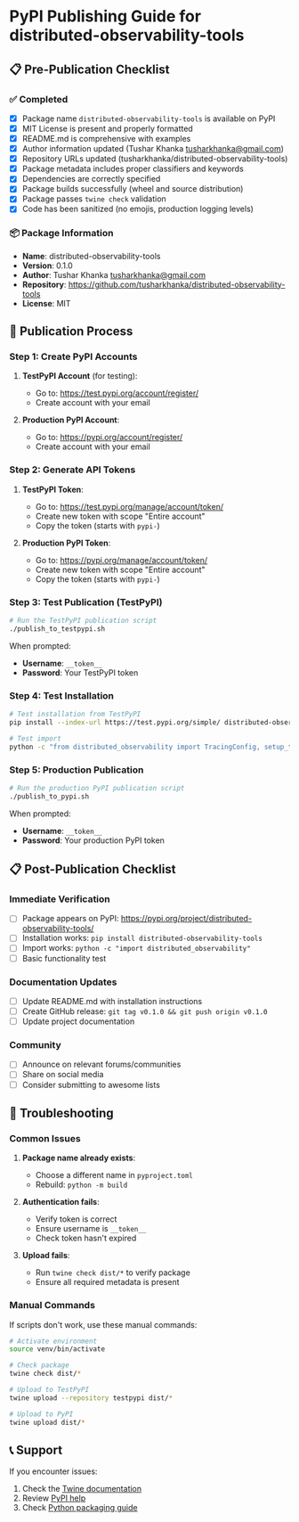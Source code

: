 # PyPI Publishing Guide for distributed-observability-tools

## 📋 Pre-Publication Checklist

### ✅ Completed
- [x] Package name `distributed-observability-tools` is available on PyPI
- [x] MIT License is present and properly formatted
- [x] README.md is comprehensive with examples
- [x] Author information updated (Tushar Khanka <tusharkhanka@gmail.com>)
- [x] Repository URLs updated (tusharkhanka/distributed-observability-tools)
- [x] Package metadata includes proper classifiers and keywords
- [x] Dependencies are correctly specified
- [x] Package builds successfully (wheel and source distribution)
- [x] Package passes `twine check` validation
- [x] Code has been sanitized (no emojis, production logging levels)

### 📦 Package Information
- **Name**: distributed-observability-tools
- **Version**: 0.1.0
- **Author**: Tushar Khanka <tusharkhanka@gmail.com>
- **Repository**: https://github.com/tusharkhanka/distributed-observability-tools
- **License**: MIT

## 🚀 Publication Process

### Step 1: Create PyPI Accounts

1. **TestPyPI Account** (for testing):
   - Go to: https://test.pypi.org/account/register/
   - Create account with your email

2. **Production PyPI Account**:
   - Go to: https://pypi.org/account/register/
   - Create account with your email

### Step 2: Generate API Tokens

1. **TestPyPI Token**:
   - Go to: https://test.pypi.org/manage/account/token/
   - Create new token with scope "Entire account"
   - Copy the token (starts with `pypi-`)

2. **Production PyPI Token**:
   - Go to: https://pypi.org/manage/account/token/
   - Create new token with scope "Entire account"
   - Copy the token (starts with `pypi-`)

### Step 3: Test Publication (TestPyPI)

```bash
# Run the TestPyPI publication script
./publish_to_testpypi.sh
```

When prompted:
- **Username**: `__token__`
- **Password**: Your TestPyPI token

### Step 4: Test Installation

```bash
# Test installation from TestPyPI
pip install --index-url https://test.pypi.org/simple/ distributed-observability-tools

# Test import
python -c "from distributed_observability import TracingConfig, setup_tracing; print('✅ Import successful')"
```

### Step 5: Production Publication

```bash
# Run the production PyPI publication script
./publish_to_pypi.sh
```

When prompted:
- **Username**: `__token__`
- **Password**: Your production PyPI token

## 📋 Post-Publication Checklist

### Immediate Verification
- [ ] Package appears on PyPI: https://pypi.org/project/distributed-observability-tools/
- [ ] Installation works: `pip install distributed-observability-tools`
- [ ] Import works: `python -c "import distributed_observability"`
- [ ] Basic functionality test

### Documentation Updates
- [ ] Update README.md with installation instructions
- [ ] Create GitHub release: `git tag v0.1.0 && git push origin v0.1.0`
- [ ] Update project documentation

### Community
- [ ] Announce on relevant forums/communities
- [ ] Share on social media
- [ ] Consider submitting to awesome lists

## 🔧 Troubleshooting

### Common Issues

1. **Package name already exists**:
   - Choose a different name in `pyproject.toml`
   - Rebuild: `python -m build`

2. **Authentication fails**:
   - Verify token is correct
   - Ensure username is `__token__`
   - Check token hasn't expired

3. **Upload fails**:
   - Run `twine check dist/*` to verify package
   - Ensure all required metadata is present

### Manual Commands

If scripts don't work, use these manual commands:

```bash
# Activate environment
source venv/bin/activate

# Check package
twine check dist/*

# Upload to TestPyPI
twine upload --repository testpypi dist/*

# Upload to PyPI
twine upload dist/*
```

## 📞 Support

If you encounter issues:
1. Check the [Twine documentation](https://twine.readthedocs.io/)
2. Review [PyPI help](https://pypi.org/help/)
3. Check [Python packaging guide](https://packaging.python.org/)
